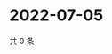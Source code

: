 # 2022-07-05

共 0 条

<!-- BEGIN WEIBO -->
<!-- 最后更新时间 Tue Jul 05 2022 03:13:52 GMT+0800 (China Standard Time) -->

<!-- END WEIBO -->

